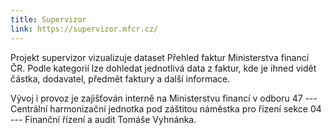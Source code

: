 ```yaml
---
title: Supervizor
link: https://supervizor.mfcr.cz/
---
```


Projekt supervizor vizualizuje dataset Přehled faktur Ministerstva financí ČR. Podle kategorií lze dohledat jednotlivá data z faktur, kde je ihned vidět částka, dodavatel, předmět faktury a další informace.

Vývoj i provoz je zajišťován interně na Minister&shy;stvu financí v odboru 47 --- Centrální harmo&shy;nizační jednotka pod záštitou náměstka pro řízení sekce 04 --- Finanční řízení a audit Tomáše Vyhnánka.